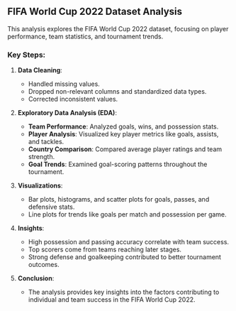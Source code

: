 ## FIFA World Cup 2022 Dataset Analysis

This analysis explores the FIFA World Cup 2022 dataset, focusing on player performance, team statistics, and tournament trends.

### Key Steps:

1. **Data Cleaning**:
   - Handled missing values.
   - Dropped non-relevant columns and standardized data types.
   - Corrected inconsistent values.

2. **Exploratory Data Analysis (EDA)**:
   - **Team Performance**: Analyzed goals, wins, and possession stats.
   - **Player Analysis**: Visualized key player metrics like goals, assists, and tackles.
   - **Country Comparison**: Compared average player ratings and team strength.
   - **Goal Trends**: Examined goal-scoring patterns throughout the tournament.

3. **Visualizations**:
   - Bar plots, histograms, and scatter plots for goals, passes, and defensive stats.
   - Line plots for trends like goals per match and possession per game.

4. **Insights**:
   - High possession and passing accuracy correlate with team success.
   - Top scorers come from teams reaching later stages.
   - Strong defense and goalkeeping contributed to better tournament outcomes.

5. **Conclusion**:
   - The analysis provides key insights into the factors contributing to individual and team success in the FIFA World Cup 2022.
